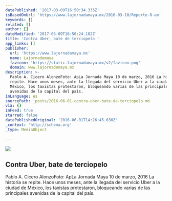 ```yaml
---
datePublished: '2017-03-09T16:50:34.333Z'
isBasedOnUrl: 'https://www.lajornadamaya.mx/2016-03-10/Reporte-8-am'
keywords: []
related: []
author: []
dateModified: '2017-03-09T16:50:24.102Z'
title: 'Contra Uber, bate de terciopelo '
app_links: []
publisher:
  url: 'https://www.lajornadamaya.mx'
  name: Lajornadamaya
  favicon: 'https://static.lajornadamaya.mx/v2/favicon.png'
  domain: www.lajornadamaya.mx
description: >-
  Pablo A. Cicero AlonzoFoto: ApLa Jornada Maya 10 de marzo, 2016 La historia se
  repite. Hace unos meses, ante la llegada del servicio Uber a la ciudad de
  México, los taxistas protestaron, bloqueando varias de las principales
  avenidas de la capital del país.
inLanguage: es
sourcePath: _posts/2016-06-01-contra-uber-bate-de-terciopelo.md
via: {}
inFeed: true
starred: false
datePublishedOriginal: '2016-06-01T14:26:45.630Z'
_context: 'http://schema.org'
_type: MediaObject

---
```

<article style=""><img src="https://s3-us-west-2.amazonaws.com/the-grid-img/p/9a805660608bb286924c21ce5cc8c1102863f8f4.jpg" /><h1>Contra Uber, bate de terciopelo </h1><p>Pablo A. Cicero AlonzoFoto: ApLa Jornada Maya 10 de marzo, 2016 La historia se repite. Hace unos meses, ante la llegada del servicio Uber a la ciudad de México, los taxistas protestaron, bloqueando varias de las principales avenidas de la capital del país.</p></article>